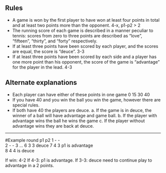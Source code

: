 ## Rules

+ A game is won by the first player to have won at least four points in total and at least two points more than the opponent. 4-x, p1-p2 > 2
+ The running score of each game is described in a manner peculiar to tennis: scores from zero to three points are described as “love”, “fifteen”, “thirty”, and “forty” respectively.
+ If at least three points have been scored by each player, and the scores are equal, the score is “deuce”. 3-3
+ If at least three points have been scored by each side and a player has one more point than his opponent, the score of the game is “advantage” for the player in the lead. 4-3

## Alternate explanations

+ Each player can have either of these points in one game 0 15 30 40
+ If you have 40 and you win the ball you win the game, however there are special rules.
+ If both have 40 the players are deuce. a. If the game is in deuce, the winner of a ball will have advantage and game ball. b. If the player with advantage wins the ball he wins the game c. If the player without advantage wins they are back at deuce.


---
#Example
round   p1  p2
1       -   -  
2       -   -
3
...
6       3   3   deuce
7       4   3   p1 is advantage   
8       4   4   is deuce

If win: 4-2
If 4-3: p1 is advantage.
If 3-3: deuce need to continue play to advantage in a 2 points.